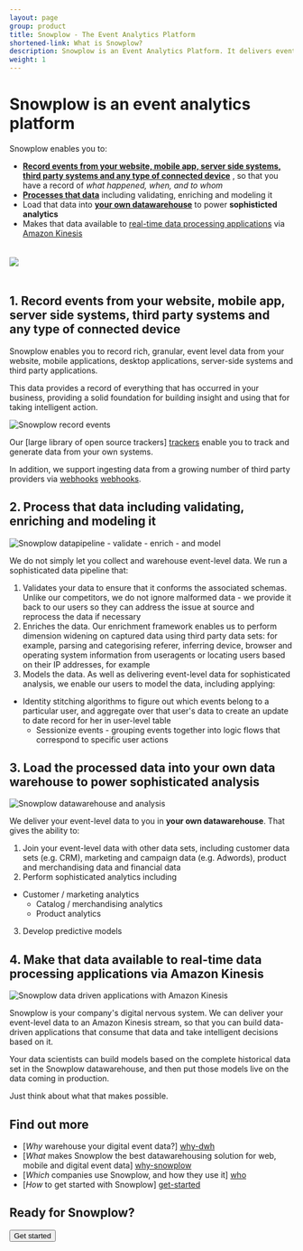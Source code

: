 ```yaml
---
layout: page
group: product
title: Snowplow - The Event Analytics Platform
shortened-link: What is Snowplow?
description: Snowplow is an Event Analytics Platform. It delivers event line of your own, customer-level, event-level data, from all your channels, platforms and services, into your own structured data warehouse and unified log
weight: 1
---
```


# Snowplow is an event analytics platform

Snowplow enables you to:

<div class="html">
	<ul>
		<li><strong><a href="#record-events">Record events from your website, mobile app, server side systems, third party systems and any type of connected device</a></strong> , so that you have a record of <em>what happened, when, and to whom</em></li>
		<li><strong><a href="#process-that-data">Processes that data</a></strong> including validating, enriching and modeling it</li>
		<li>Load that data into <strong><a href="#your-own-datawarehouse">your own datawarehouse</a></strong> to power <strong>sophisticted analytics</strong></li>
		<li>Makes that data available to <a href="#real-time">real-time data processing applications</a> via <a href="http://aws.amazon.com/kinesis/">Amazon Kinesis</a></li>
	</ul>
</div>


<img src="/assets/img/product/event-analytics-platform.png" style="margin-top:20px;margin-bottom:20px;"/>

<h2><a name="record-events">1. Record events from your website, mobile app, server side systems, third party systems and any type of connected device</a></h2>

Snowplow enables you to record rich, granular, event level data from your website, mobile applications, desktop applications, server-side systems and third party applications.

This data provides a record of everything that has occurred in your business, providing a solid foundation for building insight and using that for taking intelligent action.

<img src="/assets/img/product/event-analytics-1-record-events.png" title="Snowplow record events" class="center-block" />

Our [large library of open source trackers] [trackers] enable you to track and generate data from your own systems.

In addition, we support ingesting data from a growing number of third party providers via [webhooks] [webhooks].

<h2><a name="process-that-data">2. Process that data including validating, enriching and modeling it</a></h2>

<img src="/assets/img/product/event-analytics-2-data-pipeline.png" title="Snowplow datapipeline - validate - enrich - and model" class="center-block" />

We do not simply let you collect and warehouse event-level data. We run a sophisticated data pipeline that:

1. Validates your data to ensure that it conforms the associated schemas. Unlike our competitors, we do not ignore malformed data - we provide it back to our users so they can address the issue at source and reprocess the data if necessary
2. Enriches the data. Our  enrichment framework enables us to perform dimension widening on captured data using third party data sets: for example, parsing and categorising referer, inferring device, browser and operating system information from useragents or locating users based on their IP addresses, for example
3. Models the data. As well as delivering event-level data for sophisticated analysis, we enable our users to model the data, including applying:
  * Identity stitching algorithms to figure out which events belong to a particular user, and aggregate over that user's data to create an update to date record for her in user-level table
	* Sessionize events - grouping events together into logic flows that correspond to specific user actions

<h2><a name="your-own-datawarehouse">3. Load the processed data into your own data warehouse to power sophisticated analysis</a></h2>

<img src="/assets/img/product/event-analytics-3-warehouse-and-report.png" title="Snowplow datawarehouse and analysis" class="center-block" />

We deliver your event-level data to you in **your own datawarehouse**. That gives the ability to:

1. Join your event-level data with other data sets, including customer data sets (e.g. CRM), marketing and campaign data (e.g. Adwords), product and merchandising data and financial data
2. Perform sophisticated analytics including
  * Customer / marketing analytics
	* Catalog / merchandising analytics
	* Product analytics
3. Develop predictive models

<h2><a name="real-time">4. Make that data available to real-time data processing applications via Amazon Kinesis</a></h2>

<img src="/assets/img/product/event-analytics-4-data-driven-applications.png" title="Snowplow data driven applications with Amazon Kinesis" class="center-block" />

Snowplow is your company's digital nervous system. We can deliver your event-level data to an Amazon Kinesis stream, so that you can build data-driven applications that consume that data and take intelligent decisions based on it.

Your data scientists can build models based on the complete historical data set in the Snowplow datawarehouse, and then put those models live on the data coming in production.

Just think about what that makes possible.


## Find out more

* [*Why* warehouse your digital event data?] [why-dwh]
* [*What* makes Snowplow the best datawarehousing solution for web, mobile and digital event data] [why-snowplow]
* [*Which* companies use Snowplow, and how they use it] [who]
* [*How* to get started with Snowplow] [get-started]

## Ready for Snowplow?

<div class="html">
	<a href="get-started.html">
		<button class="btn btn-large btn-primary" type="button">Get started</button>
	</a>
</div>


[why-dwh]: why-warehouse-your-data.html
[why-snowplow]: the-best-event-data-warehouse.html
[who]: who-uses-snowplow.html
[get-started]: get-started.html
[amazon-logo]: /assets/img/APN_Standard_Technology_Partner.png
[trackers]: https://github.com/snowplow?utf8=%E2%9C%93&query=tracker
[webhooks]: /blog/2014/11/10/snowplow-0.9.11-released-with-webhook-support/

[unified-log-blog-post]: /blog/2014/01/20/the-three-eras-of-business-data-processing/
[kinesis]: http://aws.amazon.com/kinesis/

